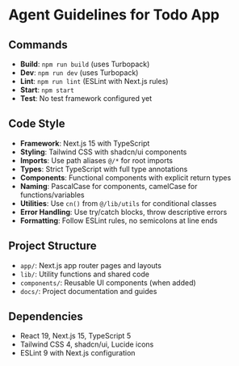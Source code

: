 # Agent Guidelines for Todo App

## Commands
- **Build**: `npm run build` (uses Turbopack)
- **Dev**: `npm run dev` (uses Turbopack)
- **Lint**: `npm run lint` (ESLint with Next.js rules)
- **Start**: `npm start`
- **Test**: No test framework configured yet

## Code Style
- **Framework**: Next.js 15 with TypeScript
- **Styling**: Tailwind CSS with shadcn/ui components
- **Imports**: Use path aliases `@/*` for root imports
- **Types**: Strict TypeScript with full type annotations
- **Components**: Functional components with explicit return types
- **Naming**: PascalCase for components, camelCase for functions/variables
- **Utilities**: Use `cn()` from `@/lib/utils` for conditional classes
- **Error Handling**: Use try/catch blocks, throw descriptive errors
- **Formatting**: Follow ESLint rules, no semicolons at line ends

## Project Structure
- `app/`: Next.js app router pages and layouts
- `lib/`: Utility functions and shared code
- `components/`: Reusable UI components (when added)
- `docs/`: Project documentation and guides

## Dependencies
- React 19, Next.js 15, TypeScript 5
- Tailwind CSS 4, shadcn/ui, Lucide icons
- ESLint 9 with Next.js configuration